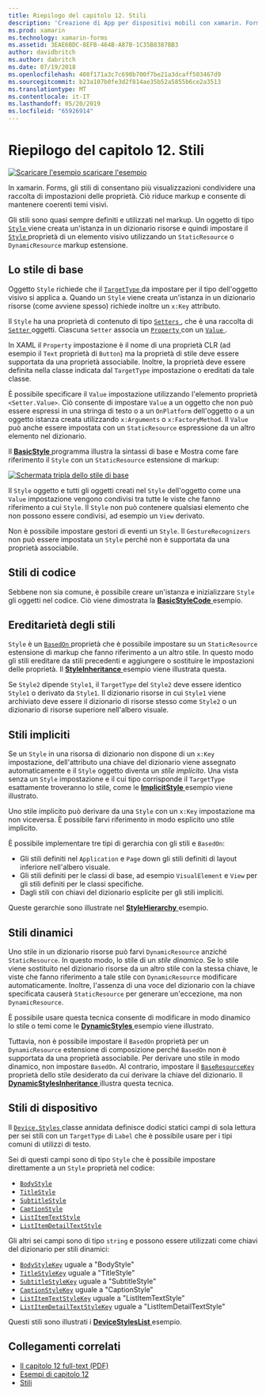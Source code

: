 ```yaml
---
title: Riepilogo del capitolo 12. Stili
description: 'Creazione di App per dispositivi mobili con xamarin. Forms: Riepilogo del capitolo 12. Stili'
ms.prod: xamarin
ms.technology: xamarin-forms
ms.assetid: 3EAE6BDC-8EFB-464B-A87B-1C35B8387BB3
author: davidbritch
ms.author: dabritch
ms.date: 07/19/2018
ms.openlocfilehash: 408f171a3c7c690b700f7be21a3dcaff503467d9
ms.sourcegitcommit: b23a107b0fe3d2f814ae35b52a5855b6ce2a3513
ms.translationtype: MT
ms.contentlocale: it-IT
ms.lasthandoff: 05/20/2019
ms.locfileid: "65926914"
---
```

# <a name="summary-of-chapter-12-styles"></a>Riepilogo del capitolo 12. Stili

[![Scaricare l'esempio](~/media/shared/download.png) scaricare l'esempio](https://github.com/xamarin/xamarin-forms-book-samples/tree/master/Chapter12)

In xamarin. Forms, gli stili di consentano più visualizzazioni condividere una raccolta di impostazioni delle proprietà. Ciò riduce markup e consente di mantenere coerenti temi visivi.

Gli stili sono quasi sempre definiti e utilizzati nel markup. Un oggetto di tipo [ `Style` ](xref:Xamarin.Forms.Style) viene creata un'istanza in un dizionario risorse e quindi impostare il [ `Style` ](xref:Xamarin.Forms.NavigableElement.Style) proprietà di un elemento visivo utilizzando un `StaticResource` o `DynamicResource` markup estensione.

## <a name="the-basic-style"></a>Lo stile di base

Oggetto `Style` richiede che il [ `TargetType` ](xref:Xamarin.Forms.Style.TargetType) da impostare per il tipo dell'oggetto visivo si applica a. Quando un `Style` viene creata un'istanza in un dizionario risorse (come avviene spesso) richiede inoltre un `x:Key` attributo.

Il `Style` ha una proprietà di contenuto di tipo [ `Setters` ](xref:Xamarin.Forms.Style.Setters), che è una raccolta di [ `Setter` ](xref:Xamarin.Forms.Setter) oggetti. Ciascuna `Setter` associa un [ `Property` ](xref:Xamarin.Forms.Setter.Property) con un [ `Value` ](xref:Xamarin.Forms.Setter.Value).

In XAML il `Property` impostazione è il nome di una proprietà CLR (ad esempio il `Text` proprietà di `Button`) ma la proprietà di stile deve essere supportata da una proprietà associabile. Inoltre, la proprietà deve essere definita nella classe indicata dal `TargetType` impostazione o ereditati da tale classe.

È possibile specificare il `Value` impostazione utilizzando l'elemento proprietà `<Setter.Value>`. Ciò consente di impostare `Value` a un oggetto che non può essere espressi in una stringa di testo o a un `OnPlatform` dell'oggetto o a un oggetto istanza creata utilizzando `x:Arguments` o `x:FactoryMethod`. Il `Value` può anche essere impostata con un `StaticResource` espressione da un altro elemento nel dizionario.

Il [ **BasicStyle** ](https://github.com/xamarin/xamarin-forms-book-samples/tree/master/Chapter12/BasicStyle) programma illustra la sintassi di base e Mostra come fare riferimento il `Style` con un `StaticResource` estensione di markup:

[![Schermata tripla dello stile di base](images/ch12fg01-small.png "base stili")](images/ch12fg01-large.png#lightbox "stili di base")

Il `Style` oggetto e tutti gli oggetti creati nel `Style` dell'oggetto come una `Value` impostazione vengono condivisi tra tutte le viste che fanno riferimento a cui `Style`. Il `Style` non può contenere qualsiasi elemento che non possono essere condivisi, ad esempio un `View` derivato.

Non è possibile impostare gestori di eventi un `Style`. Il `GestureRecognizers` non può essere impostata un `Style` perché non è supportata da una proprietà associabile.

## <a name="styles-in-code"></a>Stili di codice

Sebbene non sia comune, è possibile creare un'istanza e inizializzare `Style` gli oggetti nel codice. Ciò viene dimostrata la [ **BasicStyleCode** ](https://github.com/xamarin/xamarin-forms-book-samples/tree/master/Chapter12/BasicStyleCode) esempio.

## <a name="style-inheritance"></a>Ereditarietà degli stili

`Style` è un [ `BasedOn` ](xref:Xamarin.Forms.Style.BasedOn) proprietà che è possibile impostare su un `StaticResource` estensione di markup che fanno riferimento a un altro stile. In questo modo gli stili ereditare da stili precedenti e aggiungere o sostituire le impostazioni delle proprietà. Il [ **StyleInheritance** ](https://github.com/xamarin/xamarin-forms-book-samples/tree/master/Chapter12/StyleInheritance) esempio viene illustrata questa.

Se `Style2` dipende `Style1`, il `TargetType` del `Style2` deve essere identico `Style1` o derivato da `Style1`. Il dizionario risorse in cui `Style1` viene archiviato deve essere il dizionario di risorse stesso come `Style2` o un dizionario di risorse superiore nell'albero visuale.

## <a name="implicit-styles"></a>Stili impliciti

Se un `Style` in una risorsa di dizionario non dispone di un `x:Key` impostazione, dell'attributo una chiave del dizionario viene assegnato automaticamente e il `Style` oggetto diventa un *stile implicito*. Una vista senza un `Style` impostazione e il cui tipo corrisponde il `TargetType` esattamente troveranno lo stile, come le [ **ImplicitStyle** ](https://github.com/xamarin/xamarin-forms-book-samples/tree/master/Chapter12/ImplicitStyle) esempio viene illustrato.

Uno stile implicito può derivare da una `Style` con un `x:Key` impostazione ma non viceversa. È possibile farvi riferimento in modo esplicito uno stile implicito.

È possibile implementare tre tipi di gerarchia con gli stili e `BasedOn`:

- Gli stili definiti nel `Application` e `Page` down gli stili definiti di layout inferiore nell'albero visuale.
- Gli stili definiti per le classi di base, ad esempio `VisualElement` e `View` per gli stili definiti per le classi specifiche.
- Dagli stili con chiavi del dizionario esplicite per gli stili impliciti.

Queste gerarchie sono illustrate nel [ **StyleHierarchy** ](https://github.com/xamarin/xamarin-forms-book-samples/tree/master/Chapter12/StyleHierarchy) esempio.

## <a name="dynamic-styles"></a>Stili dinamici

Uno stile in un dizionario risorse può farvi `DynamicResource` anziché `StaticResource`. In questo modo, lo stile di un *stile dinamico*. Se lo stile viene sostituito nel dizionario risorse da un altro stile con la stessa chiave, le viste che fanno riferimento a tale stile con `DynamicResource` modificare automaticamente. Inoltre, l'assenza di una voce del dizionario con la chiave specificata causerà `StaticResource` per generare un'eccezione, ma non `DynamicResource`.

È possibile usare questa tecnica consente di modificare in modo dinamico lo stile o temi come le [ **DynamicStyles** ](https://github.com/xamarin/xamarin-forms-book-samples/tree/master/Chapter12/DynamicStyles) esempio viene illustrato.

Tuttavia, non è possibile impostare il `BasedOn` proprietà per un `DynamicResource` estensione di composizione perché `BasedOn` non è supportata da una proprietà associabile. Per derivare uno stile in modo dinamico, non impostare `BasedOn`. Al contrario, impostare il [ `BaseResourceKey` ](xref:Xamarin.Forms.Style.BaseResourceKey) proprietà dello stile desiderato da cui derivare la chiave del dizionario. Il [ **DynamicStylesInheritance** ](https://github.com/xamarin/xamarin-forms-book-samples/tree/master/Chapter12/DynaStylesInh) illustra questa tecnica.

## <a name="device-styles"></a>Stili di dispositivo

Il [ `Device.Styles` ](xref:Xamarin.Forms.Device.Styles) classe annidata definisce dodici statici campi di sola lettura per sei stili con un `TargetType` di `Label` che è possibile usare per i tipi comuni di utilizzi di testo.

Sei di questi campi sono di tipo `Style` che è possibile impostare direttamente a un `Style` proprietà nel codice:

- [`BodyStyle`](xref:Xamarin.Forms.Device.Styles.BodyStyle)
- [`TitleStyle`](xref:Xamarin.Forms.Device.Styles.TitleStyle)
- [`SubtitleStyle`](xref:Xamarin.Forms.Device.Styles.SubtitleStyle)
- [`CaptionStyle`](xref:Xamarin.Forms.Device.Styles.CaptionStyle)
- [`ListItemTextStyle`](xref:Xamarin.Forms.Device.Styles.ListItemTextStyle)
- [`ListItemDetailTextStyle`](xref:Xamarin.Forms.Device.Styles.ListItemDetailTextStyle)

Gli altri sei campi sono di tipo `string` e possono essere utilizzati come chiavi del dizionario per stili dinamici:

- [`BodyStyleKey`](xref:Xamarin.Forms.Device.Styles.BodyStyleKey) uguale a "BodyStyle"
- [`TitleStyleKey`](xref:Xamarin.Forms.Device.Styles.TitleStyleKey) uguale a "TitleStyle"
- [`SubtitleStyleKey`](xref:Xamarin.Forms.Device.Styles.SubtitleStyleKey) uguale a "SubtitleStyle"
- [`CaptionStyleKey`](xref:Xamarin.Forms.Device.Styles.CaptionStyleKey) uguale a "CaptionStyle"
- [`ListItemTextStyleKey`](xref:Xamarin.Forms.Device.Styles.ListItemTextStyleKey) uguale a "ListItemTextStyle"
- [`ListItemDetailTextStyleKey`](xref:Xamarin.Forms.Device.Styles.ListItemDetailTextStyleKey) uguale a "ListItemDetailTextStyle"

Questi stili sono illustrati i [ **DeviceStylesList** ](https://github.com/xamarin/xamarin-forms-book-samples/tree/master/Chapter12/DeviceStylesList) esempio.

## <a name="related-links"></a>Collegamenti correlati

- [Il capitolo 12 full-text (PDF)](https://download.xamarin.com/developer/xamarin-forms-book/XamarinFormsBook-Ch12-Apr2016.pdf)
- [Esempi di capitolo 12](https://github.com/xamarin/xamarin-forms-book-samples/tree/master/Chapter12)
- [Stili](~/xamarin-forms/user-interface/styles/index.md)
